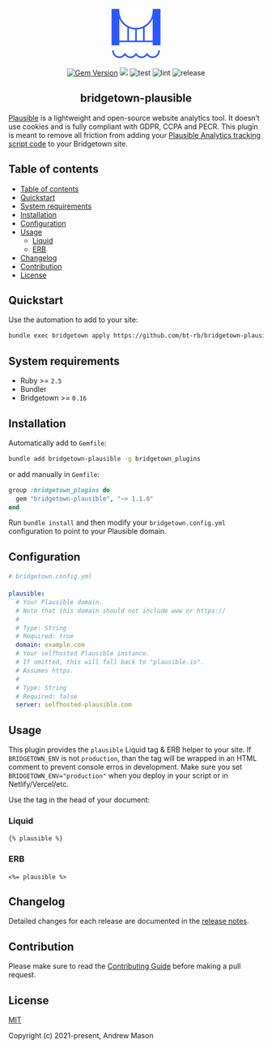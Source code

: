 <p align="center">
  <a href="https://github.com/bt-rb" target="_blank" rel="noopener noreferrer">
    <img src="https://github.com/bt-rb/bridgetown-plausible/blob/main/.github/media/logo.svg" width="100px">
  </a>
</p>

<p align="center">
  <a href="https://badge.fury.io/rb/bridgetown-plausible"><img src="https://badge.fury.io/rb/bridgetown-plausible.svg" alt="Gem Version" height="18"></a>
  <img src="https://img.shields.io/github/license/bt-rb/.github">
  <img src="https://github.com/bt-rb/bridgetown-plausible/workflows/Test/badge.svg" alt="test">
  <img src="https://github.com/bt-rb/bridgetown-plausible/workflows/Lint/badge.svg" alt="lint">
  <img src="https://github.com/bt-rb/bridgetown-plausible/workflows/Release/badge.svg" alt="release">
</p>

<h2 align="center">bridgetown-plausible</h2>

[Plausible](https://plausible.io) is a lightweight and open-source website analytics tool. It doesn’t use cookies and is fully compliant with GDPR, CCPA and PECR. This plugin is meant to remove all friction from adding your [Plausible Analytics tracking script code](https://docs.plausible.io/plausible-script) to your Bridgetown site.

## Table of contents

- [Table of contents](#table-of-contents)
- [Quickstart](#quickstart)
- [System requirements](#system-requirements)
- [Installation](#installation)
- [Configuration](#configuration)
- [Usage](#usage)
  - [Liquid](#liquid)
  - [ERB](#erb)
- [Changelog](#changelog)
- [Contribution](#contribution)
- [License](#license)

## Quickstart

Use the automation to add to your site:

```sh
bundle exec bridgetown apply https://github.com/bt-rb/bridgetown-plausible
```

## System requirements

- Ruby >= `2.5`
- Bundler
- Bridgetown >= `0.16`

## Installation

Automatically add to `Gemfile`:

```bash
bundle add bridgetown-plausible -g bridgetown_plugins
```

or add manually in `Gemfile`:

```ruby
group :bridgetown_plugins do
  gem "bridgetown-plausible", "~> 1.1.0"
end
```

Run `bundle install` and then modify your `bridgetown.config.yml` configuration to point to your Plausible domain.

## Configuration

```yml
# bridgetown.config.yml

plausible:
  # Your Plausible domain.
  # Note that this domain should not include www or https://
  #
  # Type: String
  # Required: true
  domain: example.com
  # Your selfhosted Plausible instance.
  # If omitted, this will fall back to "plausible.io".
  # Assumes https.
  #
  # Type: String
  # Required: false
  server: selfhosted-plausible.com
```

## Usage

This plugin provides the `plausible` Liquid tag & ERB helper to your site. If `BRIDGETOWN_ENV` is not `production`, than the tag will be wrapped in an HTML comment to prevent console erros in development. Make sure you set `BRIDGETOWN_ENV="production"` when you deploy in your script or in Netlify/Vercel/etc.

Use the tag in the head of your document:

### Liquid

```liquid
{% plausible %}
```

### ERB

```erb
<%= plausible %>
```

## Changelog

Detailed changes for each release are documented in the [release notes](https://github.com/bt-rb/bridgetown-plausible/releases).

## Contribution

Please make sure to read the [Contributing Guide](.github/CONTRIBUTING.md) before making a pull request.

## License

[MIT](https://opensource.org/licenses/MIT)

Copyright (c) 2021-present, Andrew Mason
